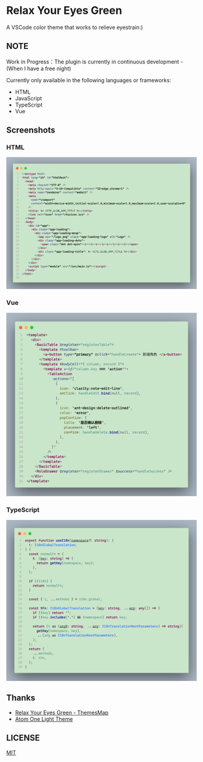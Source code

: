 # Relax Your Eyes Green

A VSCode color theme that works to relieve eyestrain:)

## NOTE

Work in Progress：The plugin is currently in continuous development - (When I have a free night)

Currently only available in the following languages or frameworks:

- HTML
- JavaScript
- TypeScript
- Vue

## Screenshots

### HTML

![HTML](./assets/color-theme-screenshots-html.png)

### Vue

![Vue](./assets/color-theme-screenshots-vue.png)

### TypeScript

![TypeScript](./assets/color-theme-screenshots-ts.png)

## Thanks

- [Relax Your Eyes Green - ThemesMap](http://www.themesmap.com/details.html?id=56af4d27333ecc1800c392b3)
- [Atom One Light Theme](https://github.com/akamud/vscode-theme-onelight)

## LICENSE

[MIT](./LICENSE)
